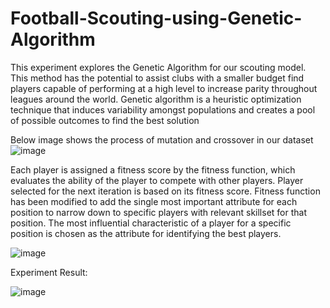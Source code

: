 # Football-Scouting-using-Genetic-Algorithm

This experiment explores the Genetic Algorithm for our scouting model. This method has the potential to assist clubs with a smaller budget find players capable of performing at a high level to increase parity throughout leagues around the world.
Genetic algorithm is a heuristic optimization technique that induces variability amongst populations and creates a pool of possible outcomes to find the best solution

Below image shows the process of mutation and crossover in our dataset
![image](https://user-images.githubusercontent.com/46047236/174066764-46512470-10f7-4fc4-851a-a18e822baca4.png)

Each player is assigned a fitness score by the fitness function, which evaluates the ability of the player to compete with other players. Player selected for the next iteration is based on its fitness score. Fitness function has been modified to add the single most important attribute for each position to narrow down to specific players with relevant skillset for that position. The most influential characteristic of a player for a specific position is chosen as the attribute for identifying the best players. 

![image](https://user-images.githubusercontent.com/46047236/174066409-1782dc7f-351e-45a4-ac5c-79d5122369f3.png)

Experiment Result:

![image](https://user-images.githubusercontent.com/46047236/174067229-410a7233-2b55-4cf6-bf14-3f9d0650027d.png)
